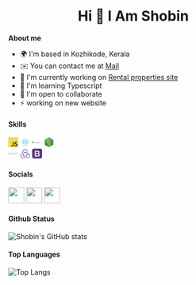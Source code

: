 <h1 align="center"> Hi 👋 I Am Shobin </h1>

**About me**

* 🌍  I'm based in Kozhikode, Kerala
* ✉️  You can contact me at [Mail](mailto:shobinshaju@gmail.com)
* 🚀  I'm currently working on [Rental properties site](https://github.com/Shobi172/SmartSpace)
* 🧠  I'm learning Typescript
* 🤝  I'm open to collaborate
* ⚡  working on new website

#### Skills

<code><img height="20" alt="javascript" src="https://raw.githubusercontent.com/github/explore/80688e429a7d4ef2fca1e82350fe8e3517d3494d/topics/javascript/javascript.png"></code>
<code><img height="20" alt="react" src="https://raw.githubusercontent.com/github/explore/80688e429a7d4ef2fca1e82350fe8e3517d3494d/topics/react/react.png"></code>
<code><img height="20" alt="mongodb" src="https://raw.githubusercontent.com/github/explore/5c058a388828bb5fde0bcafd4bc867b5bb3f26f3/topics/mongodb/mongodb.png"></code>
<code><img height="20" alt="nodejs" src="https://raw.githubusercontent.com/github/explore/80688e429a7d4ef2fca1e82350fe8e3517d3494d/topics/nodejs/nodejs.png"></code>  
<code><img height="20" alt="Express" src="https://raw.githubusercontent.com/github/explore/5c058a388828bb5fde0bcafd4bc867b5bb3f26f3/topics/express/express.png"></code> 
<code><img height="20" alt="Redux" src="https://raw.githubusercontent.com/github/explore/5c058a388828bb5fde0bcafd4bc867b5bb3f26f3/topics/redux/redux.png"></code> 
<code><img height="20" alt="Bootstrap" src="https://raw.githubusercontent.com/github/explore/5c058a388828bb5fde0bcafd4bc867b5bb3f26f3/topics/bootstrap/bootstrap.png"></code>   


#### Socials

<p align="left"> <a href="http://www.instagram.com/shob_in_" target="_blank" rel="noreferrer"><img src="https://raw.githubusercontent.com/danielcranney/readme-generator/main/public/icons/socials/instagram.svg" width="32" height="32" /></a> <a href="https://www.twitter.com" target="_blank" rel="noreferrer"><img src="https://raw.githubusercontent.com/danielcranney/readme-generator/main/public/icons/socials/twitter.svg" width="32" height="32" /></a>  <a href="https://www.linkedin.com/in/shobin-shaju/" target="_blank" rel="noreferrer"><img src="https://raw.githubusercontent.com/danielcranney/readme-generator/main/public/icons/socials/linkedin.svg" width="32" height="32" /></a>
</p>

#### Github Status

![Shobin's GitHub stats](https://github-readme-stats.vercel.app/api?username=Shobi172&show_icons=true&theme=radical)

#### Top Languages 

![Top Langs](https://github-readme-stats.vercel.app/api/top-langs/?username=Shobi172&langs_count=10&layout=compact&hide=html&hide_border=true&hide_title=true&card_width=445&text_color=FFFFFF&bg_color=0D1117)

